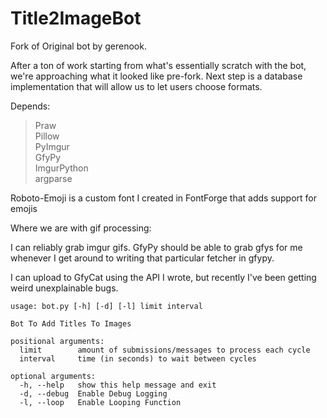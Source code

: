 # Title2ImageBot

Fork of Original bot by gerenook.

After a ton of work starting from what's essentially scratch with the bot, we're approaching what it looked like pre-fork. Next step is a database implementation that will allow us to let users choose formats. 

Depends:

> Praw    
> Pillow  
> PyImgur  
> GfyPy   
> ImgurPython  
> argparse  

Roboto-Emoji is a custom font I created in FontForge that adds support for emojis

Where we are with gif processing:

I can reliably grab imgur gifs. GfyPy should be able to grab gfys for me whenever I get around to writing that particular fetcher in gfypy. 

I can upload to GfyCat using the API I wrote, but recently I've been getting weird unexplainable bugs. 

```
usage: bot.py [-h] [-d] [-l] limit interval

Bot To Add Titles To Images

positional arguments:
  limit        amount of submissions/messages to process each cycle
  interval     time (in seconds) to wait between cycles

optional arguments:
  -h, --help   show this help message and exit
  -d, --debug  Enable Debug Logging
  -l, --loop   Enable Looping Function
```

